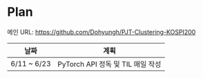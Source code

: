 # Plan

메인 URL: https://github.com/Dohyungh/PJT-Clustering-KOSPI200

|날짜|계획|
|-|-|
|6/11 ~ 6/23|PyTorch API 정독 및 TIL 매일 작성|
